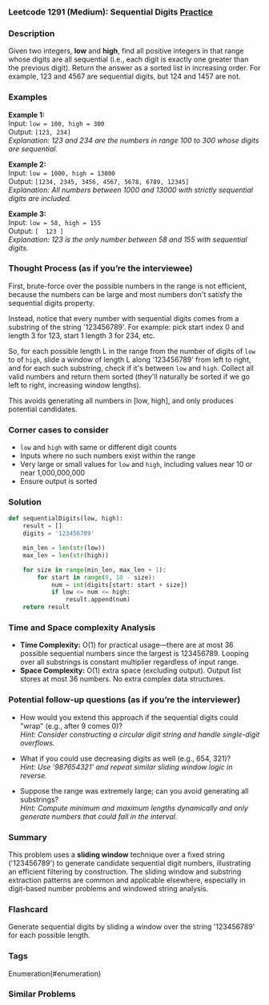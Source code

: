 ### Leetcode 1291 (Medium): Sequential Digits [Practice](https://leetcode.com/problems/sequential-digits)

### Description  
Given two integers, **low** and **high**, find all positive integers in that range whose digits are all sequential (i.e., each digit is exactly one greater than the previous digit). Return the answer as a sorted list in increasing order. For example, 123 and 4567 are sequential digits, but 124 and 1457 are not.

### Examples  
**Example 1:**  
Input: `low = 100, high = 300`  
Output: `[123, 234]`  
*Explanation: 123 and 234 are the numbers in range 100 to 300 whose digits are sequential.*

**Example 2:**  
Input: `low = 1000, high = 13000`  
Output: `[1234, 2345, 3456, 4567, 5678, 6789, 12345]`  
*Explanation: All numbers between 1000 and 13000 with strictly sequential digits are included.*

**Example 3:**  
Input: `low = 58, high = 155`  
Output: `[  123 ]`  
*Explanation: 123 is the only number between 58 and 155 with sequential digits.*

### Thought Process (as if you’re the interviewee)  
First, brute-force over the possible numbers in the range is not efficient, because the numbers can be large and most numbers don't satisfy the sequential digits property.

Instead, notice that every number with sequential digits comes from a substring of the string '123456789'. For example: pick start index 0 and length 3 for 123, start 1 length 3 for 234, etc.

So, for each possible length L in the range from the number of digits of `low` to of `high`, slide a window of length L along '123456789' from left to right, and for each such substring, check if it's between `low` and `high`. Collect all valid numbers and return them sorted (they'll naturally be sorted if we go left to right, increasing window lengths).

This avoids generating all numbers in [low, high], and only produces potential candidates.

### Corner cases to consider  
- `low` and `high` with same or different digit counts
- Inputs where no such numbers exist within the range
- Very large or small values for `low` and `high`, including values near 10 or near 1,000,000,000
- Ensure output is sorted

### Solution

```python
def sequentialDigits(low, high):
    result = []
    digits = '123456789'

    min_len = len(str(low))
    max_len = len(str(high))

    for size in range(min_len, max_len + 1):
        for start in range(0, 10 - size):
            num = int(digits[start: start + size])
            if low <= num <= high:
                result.append(num)
    return result
```

### Time and Space complexity Analysis  
- **Time Complexity:** O(1) for practical usage—there are at most 36 possible sequential numbers since the largest is 123456789. Looping over all substrings is constant multiplier regardless of input range.
- **Space Complexity:** O(1) extra space (excluding output). Output list stores at most 36 numbers. No extra complex data structures.

### Potential follow-up questions (as if you’re the interviewer)  
- How would you extend this approach if the sequential digits could "wrap" (e.g., after 9 comes 0)?  
  *Hint: Consider constructing a circular digit string and handle single-digit overflows.*

- What if you could use decreasing digits as well (e.g., 654, 321)?  
  *Hint: Use '987654321' and repeat similar sliding window logic in reverse.*

- Suppose the range was extremely large; can you avoid generating all substrings?  
  *Hint: Compute minimum and maximum lengths dynamically and only generate numbers that could fall in the interval.*

### Summary
This problem uses a **sliding window** technique over a fixed string ('123456789') to generate candidate sequential digit numbers, illustrating an efficient filtering by construction. The sliding window and substring extraction patterns are common and applicable elsewhere, especially in digit-based number problems and windowed string analysis.


### Flashcard
Generate sequential digits by sliding a window over the string '123456789' for each possible length.

### Tags
Enumeration(#enumeration)

### Similar Problems
